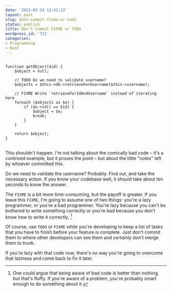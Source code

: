 ```yaml
---
date: '2012-02-24 12:41:13'
layout: post
slug: dont-commit-fixme-or-todo
status: publish
title: Don't Commit FIXME or TODO
wordpress_id: '721'
categories:
- Programming
- Rant
---
```



<pre>
<code data-language="php">
function getObject($id) {
    $object = null;
        
    // TODO Do we need to validate username?
    $objects = $this->db->retrieveForUsername($this->username);
        
    // FIXME Write `retrieveForIdAndUsername` instead of iterating here
    foreach ($objects as $o) {
        if ($o->id() == $id) {
            $object = $o;
            break;
        }
    }
        
    return $object;
}
</code>
</pre>

This shouldn't happen. I'm not talking about the comically bad code – it's a contrived example, but it proves the point – but about the little "notes" left by whoever committed this.

Do we need to validate the username? Probably. Find out, and take the necessary action. If you know your codebase well, it should take about ten seconds to know the answer.

The `FIXME` is a bit more time-consuming, but the payoff is greater. If you leave this `FIXME`, I'm going to assume one of two things: you're a lazy programmer, or you're a bad programmer. You're lazy because you can't be bothered to write something correctly or you're bad because you don't know *how* to write it correctly. [^bad-dev]

[^bad-dev]: One could argue that being aware of bad code is better than nothing, but that's fluffy. If you're aware of a problem, you're probably smart enough to do something about it.

Of course, use `TODO` or `FIXME` while you're developing to keep a list of tasks that you have to finish before your feature is complete. Just don't commit them to where other developers can see them and *certainly* don't merge them to trunk.

If you're lazy with that code now, there's no way you're going to overcome that laziness and come back to fix it later.
